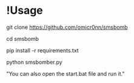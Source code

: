 # !Usage

git clone https://github.com/omicr0nn/smsbomb

cd smsbomb

pip install -r requirements.txt

python smsbomber.py

"You can also open the start.bat file and run it."
